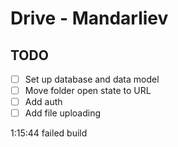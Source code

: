 # Drive - Mandarliev

## TODO

- [ ] Set up database and data model
- [ ] Move folder open state to URL
- [ ] Add auth
- [ ] Add file uploading

1:15:44
failed build

